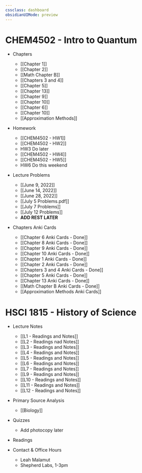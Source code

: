 ```yaml
---
cssclass: dashboard
obsidianUIMode: preview
---
```


# CHEM4502 - Intro to Quantum

- Chapters
	- [[Chapter 1]]
	- [[Chapter 2]]
	- [[Math Chapter B]]
	- [[Chapters 3 and 4]]
	- [[Chapter 5]]
	- [[Chapter 13]]
	- [[Chapter 9]]
	- [[Chapter 10]]
	- [[Chapter 6]]
	- [[Chapter 10]]
	- [[Approximation Methods]]

- Homework
	- [[CHEM4502 - HW1]]
	- [[CHEM4502 - HW2]]
	- HW3 Do later
	- [[CHEM4502 - HW4]]
	- [[CHEM4502 - HW5]]
	- HW6 Do this weekend

- Lecture Problems
	- [[June 9, 2022]]
	- [[June 14, 2022]]
	- [[June 28, 2022]]
	- [[July 5 Problems.pdf]]
	- [[July 7 Problems]]
	- [[July 12 Problems]]
	- **ADD REST LATER**
- Chapters Anki Cards
	- [[Chapter 6 Anki Cards - Done]]
	- [[Chapter 8 Anki Cards - Done]]
	- [[Chapter 9 Anki Cards - Done]]
	- [[Chapter 10 Anki Cards - Done]]
	- [[Chapter 1 Anki Cards - Done]]
	- [[Chapter 2 Anki Cards - Done]]
	- [[Chapters 3 and 4 Anki Cards - Done]]
	- [[Chapter 5 Anki Cards - Done]]
	- [[Chapter 13 Anki Cards - Done]]
	- [[Math Chapter B Anki Cards - Done]]
	- [[Approximation Methods Anki Cards]]

# HSCI 1815 - History of Science


- Lecture Notes
	- [[L1 - Readings and Notes]]
	- [[L2 - Readings nad Notes]]
	- [[L3 - Readings and Notes]]
	- [[L4 - Readings and Notes]]
	- [[L5 - Readings and Notes]]
	- [[L6 - Readings and Notes]]
	- [[L7 - Readings and Notes]]
	- [[L9 - Readings and Notes]]
	- [[L10 - Readings and Notes]]
	- [[L11 - Readings and Notes]]
	- [[L12 - Readings and Notes]]


- Primary Source Analysis
	- [[Biology]]
- Quizzes
	- Add photocopy later
- Readings
- Contact & Office Hours
	- Leah Malamut
	- Shepherd Labs, 1-3pm


